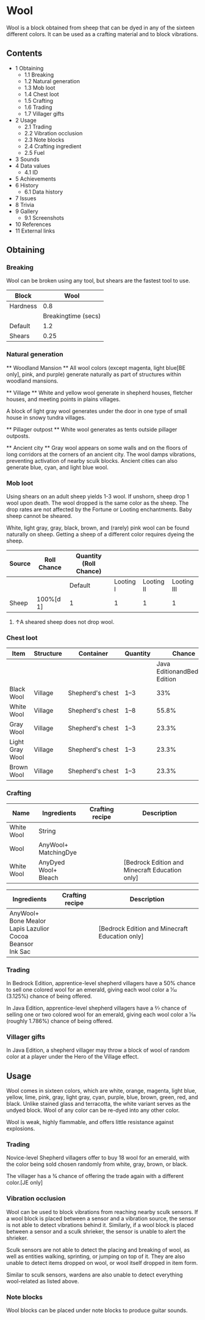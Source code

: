 # Wool
Wool is a block obtained from sheep that can be dyed in any of the sixteen different colors. It can be used as a crafting material and to block vibrations.

## Contents
- 1 Obtaining
	- 1.1 Breaking
	- 1.2 Natural generation
	- 1.3 Mob loot
	- 1.4 Chest loot
	- 1.5 Crafting
	- 1.6 Trading
	- 1.7 Villager gifts
- 2 Usage
	- 2.1 Trading
	- 2.2 Vibration occlusion
	- 2.3 Note blocks
	- 2.4 Crafting ingredient
	- 2.5 Fuel
- 3 Sounds
- 4 Data values
	- 4.1 ID
- 5 Achievements
- 6 History
	- 6.1 Data history
- 7 Issues
- 8 Trivia
- 9 Gallery
	- 9.1 Screenshots
- 10 References
- 11 External links

## Obtaining
### Breaking
Wool can be broken using any tool, but shears are the fastest tool to use.

| Block    | Wool                |
|----------|---------------------|
| Hardness | 0.8                 |
|          | Breakingtime (secs) |
| Default  | 1.2                 |
| Shears   | 0.25                |

### Natural generation
** Woodland Mansion **
All wool colors (except magenta, light blue‌[BE  only], pink, and purple) generate naturally as part of structures within woodland mansions.

** Village **
White and yellow wool generate in shepherd houses, fletcher houses, and meeting points in plains villages.

A block of light gray wool generates under the door in one type of small house in snowy tundra villages.

** Pillager outpost **
White wool generates as tents outside pillager outposts.

** Ancient city **
Gray wool appears on some walls and on the floors of long corridors at the corners of an ancient city. The wool damps vibrations, preventing activation of nearby sculk blocks. Ancient cities can also generate blue, cyan, and light blue wool.

### Mob loot
Using shears on an adult sheep yields 1-3 wool. If unshorn, sheep drop 1 wool upon death. The wool dropped is the same color as the sheep. The drop rates are not affected by the Fortune or Looting enchantments. Baby sheep cannot be sheared.

White, light gray, gray, black, brown, and (rarely) pink wool can be found naturally on sheep. Getting a sheep of a different color requires dyeing the sheep.

| Source | Roll Chance | Quantity (Roll Chance) |           |            |             |
|--------|-------------|------------------------|-----------|------------|-------------|
|        |             | Default                | Looting I | Looting II | Looting III |
| Sheep  | 100%[d 1]   | 1                      | 1         | 1          | 1           |

1. ↑A sheared sheep does not drop wool.

### Chest loot
| Item            | Structure | Container        | Quantity | Chance                         |
|-----------------|-----------|------------------|----------|--------------------------------|
|                 |           |                  |          | Java EditionandBedrock Edition |
| Black Wool      | Village   | Shepherd's chest | 1–3      | 33%                            |
| White Wool      | Village   | Shepherd's chest | 1–8      | 55.8%                          |
| Gray Wool       | Village   | Shepherd's chest | 1–3      | 23.3%                          |
| Light Gray Wool | Village   | Shepherd's chest | 1–3      | 23.3%                          |
| Brown Wool      | Village   | Shepherd's chest | 1–3      | 23.3%                          |

### Crafting
| Name       | Ingredients              | Crafting recipe | Description                                      |
|------------|--------------------------|-----------------|--------------------------------------------------|
| White Wool | String                   |                 |                                                  |
| Wool       | AnyWool+<br/>MatchingDye |                 |                                                  |
| White Wool | AnyDyed Wool+<br/>Bleach |                 | ‌[Bedrock Edition and Minecraft Education  only] |

| Ingredients                                                               | Crafting recipe | Description                                      |
|---------------------------------------------------------------------------|-----------------|--------------------------------------------------|
| AnyWool+<br/>Bone Mealor<br/>Lapis Lazulior<br/>Cocoa Beansor<br/>Ink Sac |                 | ‌[Bedrock Edition and Minecraft Education  only] |

### Trading
In Bedrock Edition, apprentice-level shepherd villagers have a 50% chance to sell one colored wool for an emerald, giving each wool color a 1⁄32 (3.125%) chance of being offered.

In Java Edition, apprentice-level shepherd villagers have a 2⁄7 chance of selling one or two colored wool for an emerald, giving each wool color a 1⁄56 (roughly 1.786%) chance of being offered.

### Villager gifts
In Java Edition, a shepherd villager may throw a block of wool of random color at a player under the Hero of the Village effect.

## Usage
Wool comes in sixteen colors, which are white, orange, magenta, light blue, yellow, lime, pink, gray, light gray, cyan, purple, blue, brown, green, red, and black. Unlike stained glass and terracotta, the white variant serves as the undyed block. Wool of any color can be re-dyed into any other color.

Wool is weak, highly flammable, and offers little resistance against explosions.  

### Trading
Novice-level Shepherd villagers offer to buy 18 wool for an emerald, with the color being sold chosen randomly from white, gray, brown, or black. 

The villager has a 3⁄4 chance of offering the trade again with a different color.‌[JE  only]

### Vibration occlusion
Wool can be used to block vibrations from reaching nearby sculk sensors. If a wool block is placed between a sensor and a vibration source, the sensor is not able to detect vibrations behind it. Similarly, if a wool block is placed between a sensor and a sculk shrieker, the sensor is unable to alert the shrieker. 

Sculk sensors are not able to detect the placing and breaking of wool, as well as entities walking, sprinting, or jumping on top of it. They are also unable to detect items dropped on wool, or wool itself dropped in item form.

Similar to sculk sensors, wardens are also unable to detect everything wool-related as listed above.

### Note blocks
Wool blocks can be placed under note blocks to produce guitar sounds.‌


